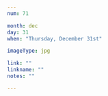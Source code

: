 ```yaml
---
num: 71

month: dec
day: 31
when: "Thursday, December 31st"

imageType: jpg

link: ""
linkname: ""
notes: ""

---
```


